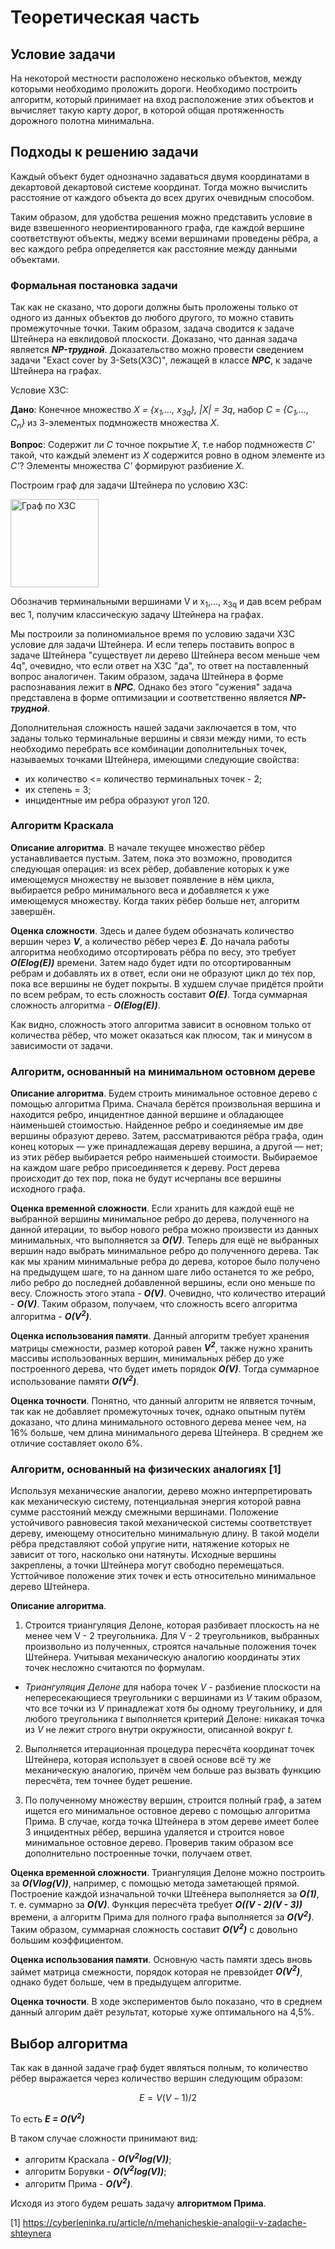 # Теоретическая часть 

## Условие задачи

На некоторой местности расположено несколько объектов, между которыми необходимо проложить дороги. Необходимо построить алгоритм, который принимает на вход расположение этих объектов и вычисляет такую карту дорог, в которой общая протяженность дорожного полотна минимальна.

## Подходы к решению задачи

Каждый объект будет однозначно задаваться двумя координатами в декартовой декартовой системе координат. Тогда можно вычислить расстояние от каждого объекта до всех других очевидным способом.

Таким образом, для удобства решения можно представить условие в виде взвешенного неориентированного графа, где каждой вершине соответствуют объекты, меджу всеми вершинами проведены рёбра, а вес каждого ребра определяется как расстояние между данными объектами.

### Формальная постановка задачи

Так как не сказано, что дороги должны быть проложены только от одного из данных объектов до любого другого, то можно ставить промежуточные точки. Таким образом, задача сводится к задаче Штейнера на евклидовой плоскости. Доказано, что данная задача является ***NP-трудной***. Доказательство можно провести сведением задачи "Exact cover by 3-Sets(X3C)", лежащей в классе ***NPC***, к задаче Штейнера на графах.

Условие Х3С:

**Дано**: Конечное множество *Х = {х<sub>1</sub>,..., х<sub>3q</sub>}, |Х| = 3q*, набор *C = {C<sub>1</sub>,..., C<sub>n</sub>}* из 3-элементых подмножеств множества *Х*.

**Вопрос**: Содержит ли *С* точное покрытие *Х*, т.е набор подмножеств *С'* такой, что каждый элемент из *Х* содержится ровно в одном элементе из *С'*? Элементы множества *С'* формируют разбиение *Х*.

Построим граф для задачи Штейнера по условию X3C:

<img width="141" alt="Граф по X3C" src="https://user-images.githubusercontent.com/47656959/97813563-09ce7a00-1c9a-11eb-85a0-2ab578da8ed3.png">

Обозначив терминальными вершинами V и х<sub>1</sub>,..., х<sub>3q</sub> и дав всем ребрам вес 1, получим классическую задачу Штейнера на графах. 

Мы построили за полиномиальное время по условию задачи X3C условие для задачи Штейнера. И если теперь поставить вопрос в задаче Штейнера "существует ли дерево Штейнера весом меньше чем 4q", очевидно, что если ответ на X3C "да", то ответ на поставленный вопрос аналогичен. Таким образом, задача Штейнера в форме распознавания лежит в ***NPC***. Однако без этого "сужения" задача представлена в форме оптимизации и соответственно является ***NP-трудной***.

Дополнительная сложность нашей задачи заключается в том, что заданы только терминальные вершины и связи между ними, то есть необходимо перебрать все комбинации дополнительных точек, называемых точками Штейнера, имеющими следующие свойства:
* их количество <= количество терминальных точек - 2;
* их степень = 3;
* инцидентные им ребра образуют угол 120. 
 
### Алгоритм Краскала

**Описание алгоритма**. В начале текущее множество рёбер устанавливается пустым. Затем, пока это возможно, проводится следующая операция: из всех рёбер, добавление которых к уже имеющемуся множеству не вызовет появление в нём цикла, выбирается ребро минимального веса и добавляется к уже имеющемуся множеству. Когда таких рёбер больше нет, алгоритм завершён.

**Оценка сложности**. Здесь и далее будем обозначать количество вершин через ***V***, а количество рёбер через ***E***. До начала работы алгоритма необходимо отсортировать рёбра по весу, это требует ***O(Elog(E))*** времени. Затем надо будет идти по отсортированным ребрам и добавлять их в ответ, если они не образуют цикл до тех пор, пока все вершины не будет покрыты. В худшем случае придётся пройти по всем ребрам, то есть сложность составит ***O(E)***. Тогда суммарная сложность алгоритма - ***O(Elog(E))***.

Как видно, сложность этого алгоритма зависит в основном только от количества рёбер, что может оказаться как плюсом, так и минусом в зависимости от задачи.

### Алгоритм, основанный на минимальном остовном дереве

**Описание алгоритма**. Будем строить минимальное остовное дерево с помощью алгоритма Прима. Сначала берётся произвольная вершина и находится ребро, инцидентное данной вершине и обладающее наименьшей стоимостью. Найденное ребро и соединяемые им две вершины образуют дерево. Затем, рассматриваются рёбра графа, один конец которых — уже принадлежащая дереву вершина, а другой — нет; из этих рёбер выбирается ребро наименьшей стоимости. Выбираемое на каждом шаге ребро присоединяется к дереву. Рост дерева происходит до тех пор, пока не будут исчерпаны все вершины исходного графа.

**Оценка временной сложности**. Если хранить для каждой ещё не выбранной вершины минимальное ребро до дерева, полученного на данной итерации, то выбор нового ребра можно произвести из данных минимальных, что выполняется за ***O(V)***. Теперь для ещё не выбранных вершин надо выбрать минимальное ребро до полученного дерева. Так как мы храним минимальные ребра до дерева, которое было получено на предыдущем шаге, то на данном шаге либо останется то же ребро, либо ребро до последней добавленной вершины, если оно меньше по весу. Сложность этого этапа - ***O(V)***. Очевидно, что количество итераций - ***O(V)***. Таким образом, получаем, что сложность всего алгоритма алгоритма - ***O(V<sup>2</sup>)***.

**Оценка использования памяти**. Данный алгоритм требует хранения матрицы смежности, размер которой равен ***V<sup>2</sup>***, также нужно хранить массивы использованных вершин, минимальных рёбер до уже построенного дерева, что будет иметь порядок ***O(V)***. Тогда суммарное использование памяти ***O(V<sup>2</sup>)***.

**Оценка точности**. Понятно, что данный алгоритм не ялвяется точным, так как не добавляет промежуточных точек, однако опытным путём доказано, что длина минимального остовного дерева менее чем, на 16% больше, чем длина минимального дерева Штейнера. В среднем же отличие составляет около 6%.

### Алгоритм, основанный на физических аналогиях [1]

Используя механические аналогии, дерево можно интерпретировать как механическую систему, потенциальная энергия которой равна сумме расстояний между смежными вершинами. Положение устойчивого равновесия такой механической системы соответствует дереву, имеющему относительно минимальную длину. В такой модели рёбра представляют собой упругие нити, натяжение которых не зависит от того, насколько они натянуты. Исходные вершины закреплены, а точки Штейнера могут свободно перемещаться. Усттойчивое положение этих точек и есть относительно минимальное дерево Штейнера.

**Описание алгоритма**. 
1. Строится триангуляция Делоне, которая разбивает плоскость на не менее чем V - 2 треугольника. Для V - 2 треугольников, выбранных произвольно из полученных, строятся начальные положения точек Штейнера. Учитывая механическую аналогию координаты этих точек несложно считаются по формулам.

* *Триангуляция Делоне* для набора точек *V* - разбиение плоскости на непересекающиеся треугольники с вершинами из *V* таким образом, что все точки из *V* принадлежат хотя бы одному треугольнику, и для любого треугольника *t* выполняется критерий Делоне: никакая точка из *V* не лежит строго внутри окружности, описанной вокруг *t*.

2. Выполняется итерационная процедура пересчёта координат точек Штейнера, которая использует в своей основе всё ту же механическую аналогию, причём чем больше раз вызвать функцию пересчёта, тем точнее будет решение.

3. По полученному множеству вершин, строится полный граф, а затем ищется его минимальное остовное дерево с помощью алгоритма Прима. В случае, когда точка Штейнера в этом дереве имеет более 3 инцидентных рёбер, вершина удаляется и строится новое минимальное остовное дерево. Проверив таким образом все дополнительно построенные точки, получаем ответ.

**Оценка временной сложности**. Триангуляция Делоне можно построить за ***O(Vlog(V))***, например, с помощью метода заметающей прямой. Построение каждой изначальной точки Штеёнера выполняется за ***O(1)***, т. е. суммарно за ***O(V)***. Функция пересчёта требует ***O((V - 2)(V - 3))*** времени, а алгоритм Прима для полного графа выполняется за ***O(V<sup>2</sup>)***. Таким образом, суммарная сложность составит ***O(V<sup>2</sup>)*** с довольно большим коэффициентом.

**Оценка использования памяти**. Основную часть памяти здесь вновь займет матрица смежности, порядок которая не превзойдет ***O(V<sup>2</sup>)***, однако будет больше, чем в предыдущем алгоритме.

**Оценка точности**. В ходе экспериментов было показано, что в среднем данный алгорим даёт результат, которые хуже оптимального на 4,5%.

## Выбор алгоритма
Так как в данной задаче граф будет являться полным, то количество рёбер выражается через количество вершин следующим образом:
```math
E = V(V-1)/2
```
То есть ***E = O(V<sup>2</sup>)***

В таком случае сложности принимают вид:
* алгоритм Краскала - ***O(V<sup>2</sup>log(V))***;
* алгоритм Борувки - ***O(V<sup>2</sup>log(V))***;
* алгоритм Прима - ***O(V<sup>2</sup>)***.

Исходя из этого будем решать задачу **алгоритмом Прима**.


[1] https://cyberleninka.ru/article/n/mehanicheskie-analogii-v-zadache-shteynera





